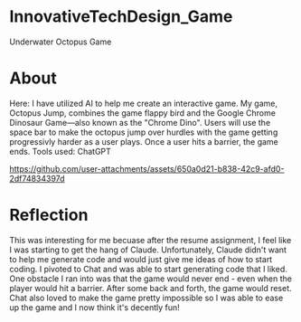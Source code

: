 # InnovativeTechDesign_Game
Underwater Octopus Game

# About 
Here: I have utilized AI to help me create an interactive game. My game, Octopus Jump, combines the game flappy bird and the Google Chrome Dinosaur Game—also known as the "Chrome Dino". Users will use the space bar to make the octopus jump over hurdles with the game getting progressivly harder as a user plays. Once a user hits a barrier, the game ends. 
Tools used: ChatGPT

https://github.com/user-attachments/assets/650a0d21-b838-42c9-afd0-2df74834397d

# Reflection
This was interesting for me becuase after the resume assignment, I feel like I was starting to get the hang of Claude. Unfortunately, Claude didn't want to help me generate code and would just give me ideas of how to start coding. I pivoted to Chat and was able to start generating code that I liked. One obstacle I ran into was that the game would never end - even when the player would hit a barrier. After some back and forth, the game would reset. Chat also loved to make the game pretty impossible so I was able to ease up the game and I now think it's decently fun!
